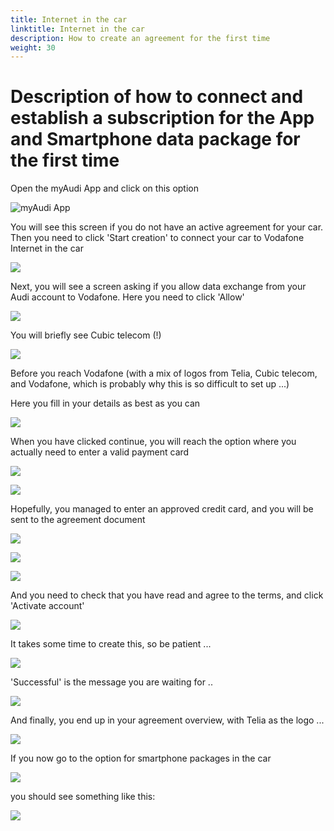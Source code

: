 ```yaml
---
title: Internet in the car
linktitle: Internet in the car
description: How to create an agreement for the first time
weight: 30
---
```


# Description of how to connect and establish a subscription for the App and Smartphone data package for the first time

Open the myAudi App and click on this option

![myAudi App](myaudi-app-1.png)

You will see this screen if you do not have an active agreement for your car. Then you need to click 'Start creation' to connect your car to Vodafone Internet in the car

![](image.png)

Next, you will see a screen asking if you allow data exchange from your Audi account to Vodafone. Here you need to click 'Allow'

![](image-1.png)

You will briefly see Cubic telecom (!)

![](image-2.png)

Before you reach Vodafone (with a mix of logos from Telia, Cubic telecom, and Vodafone, which is probably why this is so difficult to set up ...)

Here you fill in your details as best as you can

![](image-3.png)

When you have clicked continue, you will reach the option where you actually need to enter a valid payment card

![](image-4.png)

![](image-5.png)

Hopefully, you managed to enter an approved credit card, and you will be sent to the agreement document

![](image-6.png)

![](image-7.png)

![](image-8.png)

And you need to check that you have read and agree to the terms, and click 'Activate account'

![](image-9.png)

It takes some time to create this, so be patient ...

![](image-10.png)

'Successful' is the message you are waiting for ..

![](image-11.png)

And finally, you end up in your agreement overview, with Telia as the logo ...

![](image-12.png)

If you now go to the option for smartphone packages in the car

![](image-15.png)

you should see something like this:

![](image-13.png)
